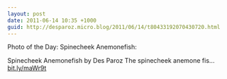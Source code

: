 ```yaml
---
layout: post
date: 2011-06-14 10:35 +1000
guid: http://desparoz.micro.blog/2011/06/14/t80433192070430720.html
---
```

Photo of the Day: Spinecheek Anemonefish: 

Spinecheek Anemonefish by Des Paroz
The spinecheek anemone fis... [bit.ly/maWr9t](http://bit.ly/maWr9t)
